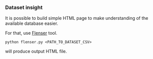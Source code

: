 ### Dataset insight

It is possible to build simple HTML page to make understanding of the available
database easier. 

For that, use [Flenser](https://github.com/JohnMcCambridge/flenser) tool.

```shell
python flenser.py <PATH_TO_DATASET_CSV>
```

will produce output HTML file.

### 